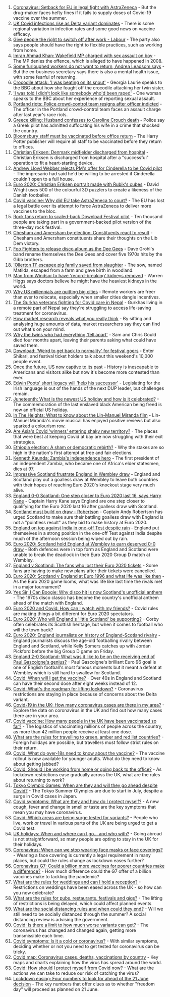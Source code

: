 1. [Coronavirus: Setback for EU in legal fight with AstraZeneca](https://www.bbc.co.uk/news/world-europe-57531064) - But the drug-maker faces hefty fines if it fails to supply doses of Covid-19 vaccine over the summer.
2. [UK Covid infections rise as Delta variant dominates](https://www.bbc.co.uk/news/health-57525891) - There is some regional variation in infection rates and some good news on vaccine efficacy.
3. [Give people the right to switch off after work - Labour](https://www.bbc.co.uk/news/uk-politics-57529702) - The party also says people should have the right to flexible practices, such as working from home.
4. [Imran Ahmad Khan: Wakefield MP charged with sex assault on boy](https://www.bbc.co.uk/news/uk-england-leeds-57531904) - The MP denies the offence, which is alleged to have happened in 2008.
5. [Some furloughed workers do not want to return, Andrea Leadsom says](https://www.bbc.co.uk/news/uk-57531637) - But the ex-business secretary says there is also a mental health issue, with some fearful of returning.
6. [Crocodile attack: 'I was beating on its snout'](https://www.bbc.co.uk/news/world-57524164) - Georgia Laurie speaks to the BBC about how she fought off the crocodile attacking her twin sister.
7. ['I was told I didn’t look like somebody who'd been raped'](https://www.bbc.co.uk/news/uk-57522348) - One woman speaks to the BBC about her experience of reporting sexual assault.
8. [Portland riots: Police crowd-control team resigns after officer indicted](https://www.bbc.co.uk/news/world-us-canada-57532258) - The officer in the Portland crowd-control team faces an assault charge after last year's race riots.
9. [Greece killing: Husband confesses to Caroline Crouch death](https://www.bbc.co.uk/news/world-europe-57523469) - Police say a Greek pilot has admitted suffocating his wife in a crime that shocked the country.
10. [Bloomsbury staff must be vaccinated before office return](https://www.bbc.co.uk/news/business-57481895) - The Harry Potter publisher will require all staff to be vaccinated before they return to offices.
11. [Christian Eriksen: Denmark midfielder discharged from hospital](https://www.bbc.co.uk/sport/football/57533239) - Christian Eriksen is discharged from hospital after a "successful" operation to fit a heart-starting device.
12. [Andrew Lloyd Webber rejects PM's offer for Cinderella to be Covid pilot](https://www.bbc.co.uk/news/entertainment-arts-57530408) - The impresario had said he'd be willing to be arrested if Cinderella couldn't open to a full house.
13. [Euro 2020: Christian Eriksen portrait made with Rubik's cubes](https://www.bbc.co.uk/news/uk-england-leeds-57532207) - David Wright uses 500 of the colourful 3D puzzlers to create a likeness of the Danish footballer.
14. [Covid vaccine: Why did EU take AstraZeneca to court?](https://www.bbc.co.uk/news/56483766) - The EU has lost a legal battle over its attempt to force AstraZeneca to deliver more vaccines to the bloc.
15. [Rock fans return to scaled-back Download Festival pilot](https://www.bbc.co.uk/news/entertainment-arts-57533884) - Ten thousand people are taking part in a government-backed pilot version of the three-day rock festival.
16. [Chesham and Amersham by-election: Constituents react to result](https://www.bbc.co.uk/news/uk-england-beds-bucks-herts-57524463) - Chesham and Amersham constituents share their thoughts on the Lib Dem victory.
17. [Foo Fighters to release disco album as the Dee Gees](https://www.bbc.co.uk/news/entertainment-arts-57524428) - Dave Grohl's band rename themselves the Dee Gees and cover five 1970s hits by the Gibb brothers.
18. ['Ollerton 11' escapee pig family saved from slaughter](https://www.bbc.co.uk/news/uk-england-nottinghamshire-57518634) - The sow, named Matilda, escaped from a farm and gave birth in woodland.
19. [Man from Windsor to have 'record-breaking' kidneys removed](https://www.bbc.co.uk/news/uk-england-berkshire-57513054) - Warren Higgs says doctors believe he might have the heaviest kidneys in the world.
20. [Why US millennials are quitting big cities](https://www.bbc.co.uk/news/world-us-canada-57516592) - Remote workers are freer than ever to relocate, especially when smaller cities dangle incentives.
21. [The Gurkha veterans fighting for Covid care in Nepal](https://www.bbc.co.uk/news/world-asia-57517327) - Gurkhas living in a remote part of Nepal say they're struggling to access life-saving treatment for coronavirus.
22. [How market research reveals what you really think](https://www.bbc.co.uk/news/business-57399780) - By sifting and analysing huge amounts of data, market researchers say they can find out what's on your mind.
23. [Why the twins who had everything 'fell apart'](https://www.bbc.co.uk/news/uk-england-cambridgeshire-57088395) - Sam and Chris Gould died four months apart, leaving their parents asking what could have saved them.
24. [Download: 'Weird to get back to normality' for festival goers](https://www.bbc.co.uk/news/newsbeat-57528662) - Enter Shikari, and festival ticket holders talk about this weekend's 10,000 people event.
25. [Once the future, US now captive to its past](https://www.bbc.co.uk/news/world-us-canada-57517781) - History is inescapable to Americans and visitors alike but now it's become more contested than ever.
26. [Edwin Poots' short legacy will 'help his successor'](https://www.bbc.co.uk/news/uk-northern-ireland-57528349) - Legislating for the Irish language is out of the hands of the next DUP leader, but challenges remain.
27. [Juneteenth: What is the newest US holiday and how is it celebrated?](https://www.bbc.co.uk/news/world-us-canada-57515192) - The commemoration of the last enslaved black American being freed is now an official US holiday.
28. [In The Heights: What to know about the Lin-Manuel Miranda film](https://www.bbc.co.uk/news/entertainment-arts-57356251) - Lin-Manuel Miranda's movie musical has enjoyed positive reviews but also sparked a colourism row.
29. [Are Asia's Covid 'winners' entering shaky new territory?](https://www.bbc.co.uk/news/world-asia-57492961) - The places that were best at keeping Covid at bay are now struggling with their exit strategies.
30. [Ethiopia election: A sham or democratic rebirth?](https://www.bbc.co.uk/news/world-africa-57467645) - Why the stakes are so high in the nation's first attempt at free and fair elections.
31. [Kenneth Kaunda: Zambia's independence hero](https://www.bbc.co.uk/news/world-africa-16039411) - The first president of an independent Zambia, who became one of Africa's elder statesmen, dies at 97.
32. [Impressive Scotland frustrate England in Wembley draw](https://www.bbc.co.uk/sport/football/51197603) - England and Scotland play out a goalless draw at Wembley to leave both countries with their hopes of reaching Euro 2020's knockout stage very much alive.
33. [England 0-0 Scotland: One step closer to Euro 2020 last 16, says Harry Kane](https://www.bbc.co.uk/sport/football/57534563) - Captain Harry Kane says England are one step closer to qualifying for the Euro 2020 last 16 after goalless draw with Scotland.
34. [Scotland must build on draw - Robertson](https://www.bbc.co.uk/sport/football/57532509) - Captain Andy Robertson has urged Scotland to make sure their battling goalless draw with England is not a "pointless result" as they bid to make history at Euro 2020.
35. [England on top against India in one-off Test despite rain](https://www.bbc.co.uk/sport/cricket/57527475) - England put themselves in a strong position in the one-off Test against India despite much of the afternoon session being wiped out by rain.
36. [Euro 2020: Scotland hold England at Wembley to earn deserved 0-0 draw](https://www.bbc.co.uk/sport/av/football/57535336) - Both defences were in top form as England and Scotland were unable to break the deadlock in their Euro 2020 Group D match at Wembley.
37. [England v Scotland: The fans who lost their Euro 2020 tickets](https://www.bbc.co.uk/news/uk-57510839) - Some fans are having to make new plans after their tickets were cancelled.
38. [Euro 2020: Scotland v England at Euro 1996 and what life was like then](https://www.bbc.co.uk/news/newsbeat-57334461) - As the Euro 2020 game looms, what was life like last time the rivals met in a major tournament?
39. [Yes Sir, I Can Boogie: Why disco hit is now Scotland's unofficial anthem](https://www.bbc.co.uk/news/uk-scotland-54930718) - The 1970s disco classic has become the country's unofficial anthem ahead of the match with England.
40. [Euro 2020 and Covid: How can I watch with my friends?](https://www.bbc.co.uk/news/uk-57386719) - Covid rules are making things a bit different for Euro 2020 spectators.
41. [Euro 2020: Who will England's 'little Scotland' be supporting?](https://www.bbc.co.uk/news/uk-england-northamptonshire-57504032) - Corby often celebrates its Scottish heritage, but when it comes to football who will the town back?
42. [Euro 2020: England journalists on history of England-Scotland rivalry](https://www.bbc.co.uk/sport/av/football/57505176) - England journalists discuss the age-old footballing rivalry between England and Scotland, while Kelly Somers catches up with Jordan Pickford before the big Group D game on Friday.
43. [England 2-0 Scotland: What was it like to be on the receiving end of Paul Gascoigne's genius?](https://www.bbc.co.uk/sport/football/52915690) - Paul Gascoigne's brilliant Euro 96 goal is one of English football's most famous moments but it meant a defeat at Wembley which is still hard to swallow for Scotland.
44. [Covid: When will I get the vaccine?](https://www.bbc.co.uk/news/health-55045639) - Over 40s in England and Scotland can have their second dose after eight weeks instead of 12.
45. [Covid: What's the roadmap for lifting lockdown?](https://www.bbc.co.uk/news/explainers-52530518) - Coronavirus restrictions are staying in place because of concerns about the Delta variant.
46. [Covid-19 in the UK: How many coronavirus cases are there in my area?](https://www.bbc.co.uk/news/uk-51768274) - Explore the data on coronavirus in the UK and find out how many cases there are in your area.
47. [Covid vaccine: How many people in the UK have been vaccinated so far?](https://www.bbc.co.uk/news/health-55274833) - The logistics of vaccinating millions of people across the country, as more than 42 million people receive at least one dose.
48. [What are the rules for travelling to green, amber and red list countries?](https://www.bbc.co.uk/news/explainers-52544307) - Foreign holidays are possible, but travellers must follow strict rules on their return.
49. [Covid: What do over-18s need to know about the vaccine?](https://www.bbc.co.uk/news/health-57273875) - The vaccine rollout is now available for younger adults. What do they need to know about getting jabbed?
50. [Covid: Should I be working from home or going back to the office?](https://www.bbc.co.uk/news/business-52567567) - As lockdown restrictions ease gradually across the UK, what are the rules about returning to work?
51. [Tokyo Olympic Games: When are they and will they go ahead despite Covid?](https://www.bbc.co.uk/news/world-asia-57240044) - The Tokyo Summer Olympics are due to start in July, despite a surge in Covid cases in Japan.
52. [Covid symptoms: What are they and how do I protect myself?](https://www.bbc.co.uk/news/health-51048366) - A new cough, fever and change in smell or taste are the key symptoms that mean you may have coronavirus.
53. [Covid: Which areas are being surge tested for variants?](https://www.bbc.co.uk/news/explainers-54872039) - People who live, work or travel in various parts of the UK are being urged to get a Covid test.
54. [UK holidays: When and where can I go... and who with?](https://www.bbc.co.uk/news/explainers-52646738) - Going abroad is not straightforward, so many people are opting to stay in the UK for their holidays.
55. [Coronavirus: When can we stop wearing face masks or face coverings?](https://www.bbc.co.uk/news/health-51205344) - Wearing a face covering is currently a legal requirement in many places, but could the rules change as lockdown eases further?
56. [Coronavirus G7: Could a billion more vaccines for poorer countries make a difference?](https://www.bbc.co.uk/news/57427877) - How much difference could the G7 offer of a billion vaccines make to tackling the pandemic?
57. [What are the rules for weddings and can I hold a reception?](https://www.bbc.co.uk/news/explainers-52811509) - Restrictions on weddings have been eased across the UK - so how can you now celebrate?
58. [What are the rules for pubs, restaurants, festivals and gigs?](https://www.bbc.co.uk/news/business-52977388) - The lifting of restrictions is being delayed, which could affect planned events
59. [What are the social distancing rules and when could they end?](https://www.bbc.co.uk/news/uk-51506729) - Will we still need to be socially distanced through the summer? A social distancing review is advising the government.
60. [Covid: Is there a limit to how much worse variants can get?](https://www.bbc.co.uk/news/health-57431420) - The coronavirus has changed and changed again, getting more transmissible each time.
61. [Covid symptoms: Is it a cold or coronavirus?](https://www.bbc.co.uk/news/health-54145299) - With similar symptoms, deciding whether or not you need to get tested for coronavirus can be tricky.
62. [Covid map: Coronavirus cases, deaths, vaccinations by country](https://www.bbc.co.uk/news/world-51235105) - Key maps and charts explaining how the virus has spread around the world.
63. [Covid: How should I protect myself from Covid now?](https://www.bbc.co.uk/news/health-57087517) - What are the actions we can take to reduce our risk of catching the virus?
64. [Lockdown easing: Four numbers to look for ahead of the 21 June decision](https://www.bbc.co.uk/news/57403888) - The key numbers that offer clues as to whether "freedom day" will proceed as planned on 21 June.
